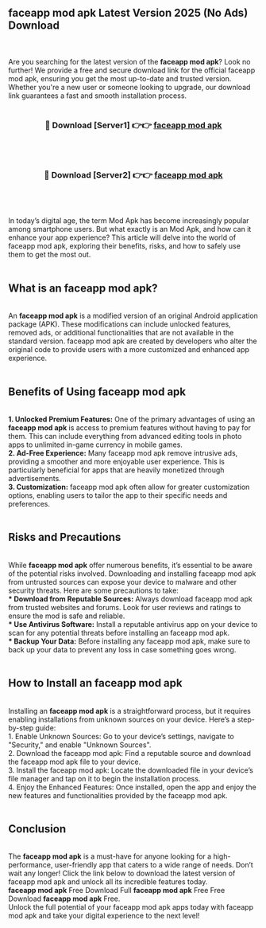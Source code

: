 ## faceapp mod apk Latest Version 2025 (No Ads) Download
<br><br>
Are you searching for the latest version of the <strong>faceapp mod apk</strong>? Look no further! We provide a free and secure download link for the official faceapp mod apk, ensuring you get the most up-to-date and trusted version. Whether you're a new user or someone looking to upgrade, our download link guarantees a fast and smooth installation process.
<br>
<br>
<div align="center">
<h3>🔴 Download [Server1] 👉👉 <a href="https://modyolo.store/faceapp_mod_apk">faceapp mod apk</a></h3><br>
<br>
<h3>🔴 Download [Server2] 👉👉 <a href="https://modyolo.store/faceapp_mod_apk">faceapp mod apk</a></h3><br>
</div>
<br>
<br>
In today’s digital age, the term Mod Apk has become increasingly popular among smartphone users. But what exactly is an Mod Apk, and how can it enhance your app experience? This article will delve into the world of faceapp mod apk, exploring their benefits, risks, and how to safely use them to get the most out.
<br>
<br>
<h2>What is an faceapp mod apk?</h2>
<br>
An <strong>faceapp mod apk</strong> is a modified version of an original Android application package (APK). These modifications can include unlocked features, removed ads, or additional functionalities that are not available in the standard version. faceapp mod apk are created by developers who alter the original code to provide users with a more customized and enhanced app experience.
<br>
<br>
<h2>Benefits of Using faceapp mod apk</h2>
<br>
<strong> 1. Unlocked Premium Features:</strong> One of the primary advantages of using an <strong>faceapp mod apk</strong> is access to premium features without having to pay for them. This can include everything from advanced editing tools in photo apps to unlimited in-game currency in mobile games.
<br>
<strong> 2. Ad-Free Experience:</strong> Many faceapp mod apk remove intrusive ads, providing a smoother and more enjoyable user experience. This is particularly beneficial for apps that are heavily monetized through advertisements.
<br>
<strong> 3. Customization:</strong> faceapp mod apk often allow for greater customization options, enabling users to tailor the app to their specific needs and preferences.
<br>
<br>
<h2>Risks and Precautions</h2>
<br>
While <strong>faceapp mod apk</strong> offer numerous benefits, it’s essential to be aware of the potential risks involved. Downloading and installing faceapp mod apk from untrusted sources can expose your device to malware and other security threats. Here are some precautions to take:
<br>
<strong> * Download from Reputable Sources:</strong> Always download faceapp mod apk from trusted websites and forums. Look for user reviews and ratings to ensure the mod is safe and reliable.
<br>
<strong> * Use Antivirus Software:</strong> Install a reputable antivirus app on your device to scan for any potential threats before installing an faceapp mod apk.
<br>
<strong> * Backup Your Data:</strong> Before installing any faceapp mod apk, make sure to back up your data to prevent any loss in case something goes wrong.
<br>
<br>
<h2>How to Install an faceapp mod apk</h2>
<br>
Installing an <strong>faceapp mod apk</strong> is a straightforward process, but it requires enabling installations from unknown sources on your device. Here’s a step-by-step guide:
<br>
 1. Enable Unknown Sources: Go to your device’s settings, navigate to "Security," and enable "Unknown Sources".
<br>
 2. Download the faceapp mod apk: Find a reputable source and download the faceapp mod apk file to your device.
<br>
 3. Install the faceapp mod apk: Locate the downloaded file in your device’s file manager and tap on it to begin the installation process.
<br>
 4. Enjoy the Enhanced Features: Once installed, open the app and enjoy the new features and functionalities provided by the faceapp mod apk.
<br>
<br>
<h2><strong>Conclusion</strong></h2>
<br>
The <strong>faceapp mod apk</strong> is a must-have for anyone looking for a high-performance, user-friendly app that caters to a wide range of needs. Don’t wait any longer! Click the link below to download the latest version of faceapp mod apk and unlock all its incredible features today.
<br>
<strong>faceapp mod apk</strong> Free Download Full <strong>faceapp mod apk</strong> Free Free Download <strong>faceapp mod apk</strong> Free.
<br>
Unlock the full potential of your faceapp mod apk apps today with faceapp mod apk and take your digital experience to the next level!

